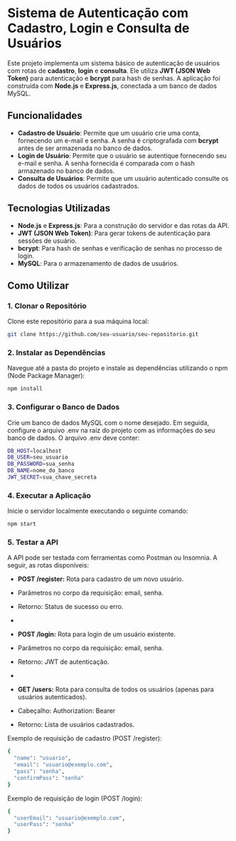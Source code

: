 # Sistema de Autenticação com Cadastro, Login e Consulta de Usuários

Este projeto implementa um sistema básico de autenticação de usuários com rotas de **cadastro**, **login** e **consulta**. Ele utiliza **JWT (JSON Web Token)** para autenticação e **bcrypt** para hash de senhas. A aplicação foi construída com **Node.js** e **Express.js**, conectada a um banco de dados MySQL.

## Funcionalidades

- **Cadastro de Usuário**: Permite que um usuário crie uma conta, fornecendo um e-mail e senha. A senha é criptografada com **bcrypt** antes de ser armazenada no banco de dados.
- **Login de Usuário**: Permite que o usuário se autentique fornecendo seu e-mail e senha. A senha fornecida é comparada com o hash armazenado no banco de dados.
- **Consulta de Usuários**: Permite que um usuário autenticado consulte os dados de todos os usuários cadastrados.

## Tecnologias Utilizadas

- **Node.js** e **Express.js**: Para a construção do servidor e das rotas da API.
- **JWT (JSON Web Token)**: Para gerar tokens de autenticação para sessões de usuário.
- **bcrypt**: Para hash de senhas e verificação de senhas no processo de login.
- **MySQL**: Para o armazenamento de dados de usuários.

## Como Utilizar

### 1. Clonar o Repositório

Clone este repositório para a sua máquina local:

```bash
git clone https://github.com/seu-usuario/seu-repositorio.git
```

### 2. Instalar as Dependências
Navegue até a pasta do projeto e instale as dependências utilizando o npm (Node Package Manager):

```bash
npm install
```

### 3. Configurar o Banco de Dados
Crie um banco de dados MySQL com o nome desejado. Em seguida, configure o arquivo .env na raiz do projeto com as informações do seu banco de dados. O arquivo .env deve conter:

```bash
DB_HOST=localhost
DB_USER=seu_usuario
DB_PASSWORD=sua_senha
DB_NAME=nome_do_banco
JWT_SECRET=sua_chave_secreta
```
### 4. Executar a Aplicação
Inicie o servidor localmente executando o seguinte comando:

```bash
npm start
```
### 5. Testar a API
A API pode ser testada com ferramentas como Postman ou Insomnia. A seguir, as rotas disponíveis:

- **POST /register:** Rota para cadastro de um novo usuário.

- Parâmetros no corpo da requisição: email, senha.
- Retorno: Status de sucesso ou erro.
- 
- **POST /login:** Rota para login de um usuário existente.

- Parâmetros no corpo da requisição: email, senha.
- Retorno: JWT de autenticação.
- 
- **GET /users:** Rota para consulta de todos os usuários (apenas para usuários autenticados).

- Cabeçalho: Authorization: Bearer <token>
- Retorno: Lista de usuários cadastrados.
  
Exemplo de requisição de cadastro (POST /register):

```bash
{
  "name": "usuario",
  "email": "usuario@exemplo.com",
  "pass": "senha",
  "confirmPass": "senha"
}
```
Exemplo de requisição de login (POST /login):
```bash
{
  "userEmail": "usuario@exemplo.com",
  "userPass": "senha"
}

